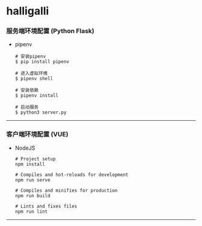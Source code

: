 # halligalli
### 服务端环境配置 (Python Flask)
* pipenv
    ```shell script
    # 安装pipenv
    $ pip install pipenv
  
    # 进入虚拟环境
    $ pipenv shell
  
    # 安装依赖
    $ pipenv install
  
    # 启动服务
    $ python3 server.py
    ```
---
### 客户端环境配置 (VUE)
* NodeJS
    ```shell script
    # Project setup
    npm install
    
    # Compiles and hot-reloads for development
    npm run serve
    
    # Compiles and minifies for production
    npm run build
    
    # Lints and fixes files
    npm run lint
    ```
---
